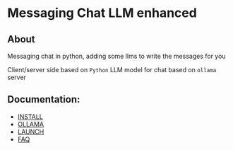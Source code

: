 # Messaging Chat LLM enhanced

## About
Messaging chat in python, adding some llms to write the messages for you 

Client/server side based on `Python`
LLM model for chat based on `ollama` server

## Documentation:
- [INSTALL](https://github.com/IvanIsak2000/message-chat-llm/blob/main/docs/INSTALL.md)
- [OLLAMA](https://github.com/IvanIsak2000/message-chat-llm/blob/main/docs/OLLAMA.md)
- [LAUNCH](https://github.com/IvanIsak2000/message-chat-llm/blob/main/docs/LAUNCH.md)
- [FAQ](https://github.com/IvanIsak2000/message-chat-llm/blob/main/docs/FAQ.md)

